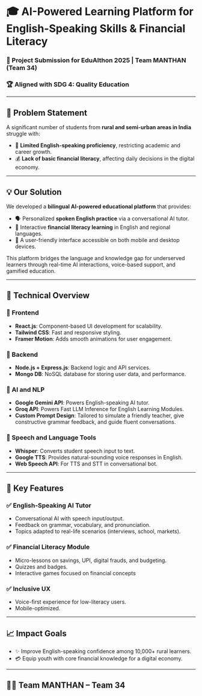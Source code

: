 # 🎓 AI-Powered Learning Platform for English-Speaking Skills & Financial Literacy

### 🚀 Project Submission for **EduAIthon 2025** | Team MANTHAN (Team 34)  
### 🏆 Aligned with **SDG 4: Quality Education**

---

## 🧠 Problem Statement

A significant number of students from **rural and semi-urban areas in India** struggle with:
- 📢 **Limited English-speaking proficiency**, restricting academic and career growth.
- 💰 **Lack of basic financial literacy**, affecting daily decisions in the digital economy.

---

## 💡 Our Solution

We developed a **bilingual AI-powered educational platform** that provides:
- 🗣️ Personalized **spoken English practice** via a conversational AI tutor.
- 💸 Interactive **financial literacy learning** in English and regional languages.
- 📱 A user-friendly interface accessible on both mobile and desktop devices.

This platform bridges the language and knowledge gap for underserved learners through real-time AI interactions, voice-based support, and gamified education.

---

## 🔧 Technical Overview

### 🔷 Frontend
- **React.js**: Component-based UI development for scalability.
- **Tailwind CSS**: Fast and responsive styling.
- **Framer Motion**: Adds smooth animations for user engagement.

### 🔷 Backend
- **Node.js + Express.js**: Backend logic and API services.
- **Mongo DB**: NoSQL database for storing user data, and performance.

### 🔷 AI and NLP
- **Google Gemini API**: Powers English-speaking AI tutor.
- **Groq API**: Powers Fast LLM Inference for English Learning Modules.
- **Custom Prompt Design**: Tailored to simulate a friendly teacher, give constructive grammar feedback, and guide fluent conversations.

### 🔷 Speech and Language Tools
- **Whisper**: Converts student speech input to text.
- **Google TTS**: Provides natural-sounding voice responses in English.
- **Web Speech API**: For TTS and STT in conversational bot.

---

## 🧩 Key Features

### ✅ English-Speaking AI Tutor
- Conversational AI with speech input/output.
- Feedback on grammar, vocabulary, and pronunciation.
- Topics adapted to real-life scenarios (interviews, school, markets).

### ✅ Financial Literacy Module
- Micro-lessons on savings, UPI, digital frauds, and budgeting.
- Quizzes and badges.
- Interactive games focused on financial concepts

### ✅ Inclusive UX
- Voice-first experience for low-literacy users.
- Mobile-optimized.

---

## 📈 Impact Goals

- ✨ Improve English-speaking confidence among 10,000+ rural learners.
- 💳 Equip youth with core financial knowledge for a digital economy.

---

## 👨‍💻 Team MANTHAN – Team 34


